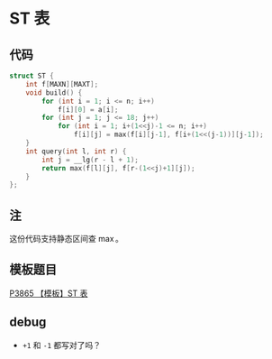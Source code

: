 # ST 表

## 代码

```cpp
struct ST {
    int f[MAXN][MAXT];
    void build() {
        for (int i = 1; i <= n; i++)
            f[i][0] = a[i];
        for (int j = 1; j <= 18; j++)
            for (int i = 1; i+(1<<j)-1 <= n; i++)
                f[i][j] = max(f[i][j-1], f[i+(1<<(j-1))][j-1]);
    }
    int query(int l, int r) {
        int j = __lg(r - l + 1);
        return max(f[l][j], f[r-(1<<j)+1][j]);
    }
};
```

## 注

这份代码支持静态区间查 $\max$。

## 模板题目

[P3865 【模板】ST 表](https://www.luogu.com.cn/problem/P3865)

## debug

- `+1` 和 `-1` 都写对了吗？